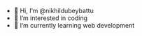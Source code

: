 - 👋 Hi, I’m @nikhildubeybattu
- 👀 I’m interested in coding
- 🌱 I’m currently learning web development


<!---
nikhildubeybattu/nikhildubeybattu is a ✨ special ✨ repository because its `README.md` (this file) appears on your GitHub profile.
You can click the Preview link to take a look at your changes.
--->
